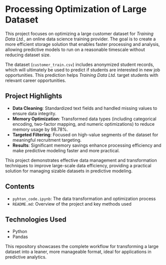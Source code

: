 # Processing Optimization of Large Dataset

This project focuses on optimizing a large customer dataset for *Training Data Ltd.*, an online data science training provider. The goal is to create a more efficient storage solution that enables faster processing and analysis, allowing predictive models to run on a reasonable timescale without reducing dataset size.

The dataset (`customer_train.csv`) includes anonymized student records, which will ultimately be used to predict if students are interested in new job opportunities. This prediction helps *Training Data Ltd.* target students with relevant career opportunities.

## Project Highlights
- **Data Cleaning**: Standardized text fields and handled missing values to ensure data integrity.
- **Memory Optimization**: Transformed data types (including categorical encoding, two-factor mapping, and numeric optimizations) to reduce memory usage by 98.78%.
- **Targeted Filtering**: Focused on high-value segments of the dataset for meaningful recruitment targeting.
- **Results**: Significant memory savings enhance processing efficiency and make predictive modeling faster and more practical.

This project demonstrates effective data management and transformation techniques to improve large-scale data efficiency, providing a practical solution for managing sizable datasets in predictive modeling.

## Contents
- `pyhton_code.ipynb`: The data transformation and optimization process
- `README.md`: Overview of the project and key methods used

## Technologies Used
- Python
- Pandas

This repository showcases the complete workflow for transforming a large dataset into a leaner, more manageable format, ideal for applications in predictive analytics.

